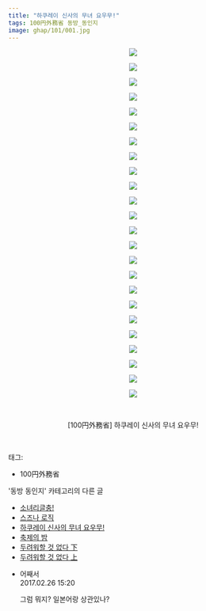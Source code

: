 ```yaml
---
title: "하쿠레이 신사의 무녀 요우무!"
tags: 100円外務省 동방_동인지
image: ghap/101/001.jpg
---
```

<div class="article">
<p style="text-align: center; clear: none; float: none;"><img src="{{ site.nasurl }}/ghap/101/001.jpg"/></p>
<p style="text-align: center; clear: none; float: none;"><img src="{{ site.nasurl }}/ghap/101/002.jpg"/></p>
<p style="text-align: center; clear: none; float: none;"><img src="{{ site.nasurl }}/ghap/101/003.jpg"/></p>
<p style="text-align: center; clear: none; float: none;"><img src="{{ site.nasurl }}/ghap/101/004.jpg"/></p>
<p style="text-align: center; clear: none; float: none;"><img src="{{ site.nasurl }}/ghap/101/005.jpg"/></p>
<p style="text-align: center; clear: none; float: none;"><img src="{{ site.nasurl }}/ghap/101/006.jpg"/></p>
<p style="text-align: center; clear: none; float: none;"><img src="{{ site.nasurl }}/ghap/101/007.jpg"/></p>
<p style="text-align: center; clear: none; float: none;"><img src="{{ site.nasurl }}/ghap/101/008.jpg"/></p>
<p style="text-align: center; clear: none; float: none;"><img src="{{ site.nasurl }}/ghap/101/009.jpg"/></p>
<p style="text-align: center; clear: none; float: none;"><img src="{{ site.nasurl }}/ghap/101/010.jpg"/></p>
<p style="text-align: center; clear: none; float: none;"><img src="{{ site.nasurl }}/ghap/101/011.jpg"/></p>
<p style="text-align: center; clear: none; float: none;"><img src="{{ site.nasurl }}/ghap/101/012.jpg"/></p>
<p style="text-align: center; clear: none; float: none;"><img src="{{ site.nasurl }}/ghap/101/013.jpg"/></p>
<p style="text-align: center; clear: none; float: none;"><img src="{{ site.nasurl }}/ghap/101/014.jpg"/></p>
<p style="text-align: center; clear: none; float: none;"><img src="{{ site.nasurl }}/ghap/101/015.jpg"/></p>
<p style="text-align: center; clear: none; float: none;"><img src="{{ site.nasurl }}/ghap/101/016.jpg"/></p>
<p style="text-align: center; clear: none; float: none;"><img src="{{ site.nasurl }}/ghap/101/017.jpg"/></p>
<p style="text-align: center; clear: none; float: none;"><img src="{{ site.nasurl }}/ghap/101/018.jpg"/></p>
<p style="text-align: center; clear: none; float: none;"><img src="{{ site.nasurl }}/ghap/101/019.jpg"/></p>
<p style="text-align: center; clear: none; float: none;"><img src="{{ site.nasurl }}/ghap/101/020.jpg"/></p>
<p style="text-align: center; clear: none; float: none;"><img src="{{ site.nasurl }}/ghap/101/021.jpg"/></p>
<p style="text-align: center; clear: none; float: none;"><img src="{{ site.nasurl }}/ghap/101/022.jpg"/></p>
<p style="text-align: center; clear: none; float: none;"><img src="{{ site.nasurl }}/ghap/101/023.jpg"/></p>
<p style="text-align: center; clear: none; float: none;"><img src="{{ site.nasurl }}/ghap/101/024.jpg"/></p>
<p style="text-align: center; clear: none; float: none;"><br/></p>
<p style="text-align: center; clear: none; float: none;">[100円外務省] 하쿠레이 신사의 무녀 요우무!</p>
<p><br/></p>
</div><div class="tagTrail">
<p>태그: </p>
<ul>
<li>100円外務省</li>
</ul>
</div><div class="another">
<p>'동방 동인지' 카테고리의 다른 글</p>
<ul>
<li><a href="/2016-06-18-ghap_104">소녀리글충!</a></li>
<li><a href="/2016-06-18-ghap_102">스즈나 로직</a></li>
<li><a href="/2016-06-18-ghap_101">하쿠레이 신사의 무녀 요우무!</a></li>
<li><a href="/2016-06-16-ghap_100">축제의 밤</a></li>
<li><a href="/2016-06-16-ghap_99">두려워할 것 없다 下</a></li>
<li><a href="/2016-06-16-ghap_98">두려워할 것 없다 上</a></li>
</ul>
</div><div class="cb_module cb_fluid">
<div class="cb_wrt cb_profile">
<div class="comment">
<ul>
<li class="cb_thumb_off" id="comment14925690">
<div class="cb_comment_area">
<div class="cb_info_area">
<div class="cb_section">
<span class="cb_nick_name">어째서</span>
</div>
<div class="cb_section">
<span class="cb_date">2017.02.26 15:20 </span>
</div>
</div>
<div class="cb_dsc_comment">
<p class="cb_dsc">
											그럼 뭐지? 일본어랑 상관있나?
										</p>
</div>
</div></li>
</ul>
</div>
</div><!-- commentList close -->
</div>
<br/>
<p id="refer"></p>
<br/>
